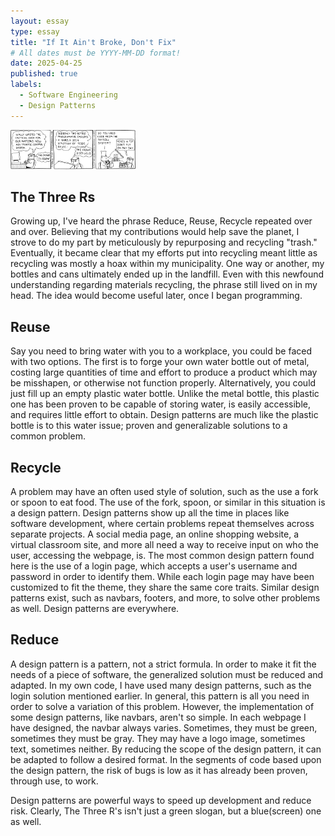 ```yaml
---
layout: essay
type: essay
title: "If It Ain't Broke, Don't Fix"
# All dates must be YYYY-MM-DD format!
date: 2025-04-25
published: true
labels:
  - Software Engineering
  - Design Patterns
---
```


<img width="200px" class="rounded float-start pe-4" src="../img/broke/brokent.png">

## The Three Rs
Growing up, I've heard the phrase Reduce, Reuse, Recycle repeated over and over. Believing that my contributions would help save the planet, I strove to do my part by meticulously by repurposing and recycling "trash." Eventually, it became clear that my efforts put into recycling meant little as recycling was mostly a hoax within my municipality. One way or another, my bottles and cans ultimately ended up in the landfill. Even with this newfound understanding regarding materials recycling, the phrase still lived on in my head. The idea would become useful later, once I began programming. 

## Reuse
Say you need to bring water with you to a workplace, you could be faced with two options. The first is to forge your own water bottle out of metal, costing large quantities of time and effort to produce a product which may be misshapen, or otherwise not function properly. Alternatively, you could just fill up an empty plastic water bottle. Unlike the metal bottle, this plastic one has been proven to be capable of storing water, is easily accessible, and requires little effort to obtain. Design patterns are much like the plastic bottle is to this water issue; proven and generalizable solutions to a common problem.

## Recycle
A problem may have an often used style of solution, such as the use a fork or spoon to eat food. The use of the fork, spoon, or similar in this situation is a design pattern. Design patterns show up all the time in places like software development, where certain problems repeat themselves across separate projects. A social media page, an online shopping website, a virtual classroom site, and more all need a way to receive input on who the user, accessing the webpage, is. The most common design pattern found here is the use of a login page, which accepts a user's username and password in order to identify them. While each login page may have been customized to fit the theme, they share the same core traits. Similar design patterns exist, such as navbars, footers, and more, to solve other problems as well. Design patterns are everywhere. 

## Reduce
A design pattern is a pattern, not a strict formula. In order to make it fit the needs of a piece of software, the generalized solution must be reduced and adapted. In my own code, I have used many design patterns, such as the login solution mentioned earlier. In general, this pattern is all you need in order to solve a variation of this problem. However, the implementation of some design patterns, like navbars, aren't so simple. In each webpage I have designed, the navbar always varies. Sometimes, they must be green, sometimes they must be gray. They may have a logo image, sometimes text, sometimes neither. By reducing the scope of the design pattern, it can be adapted to follow a desired format. In the segments of code based upon the design pattern, the risk of bugs is low as it has already been proven, through use, to work.

Design patterns are powerful ways to speed up development and reduce risk. Clearly, The Three R's isn't just a green slogan, but a blue(screen) one as well. 
